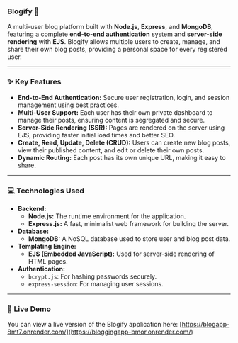 ### Blogify 🚀

A multi-user blog platform built with **Node.js**, **Express**, and **MongoDB**, featuring a complete **end-to-end authentication** system and **server-side rendering** with **EJS**. Blogify allows multiple users to create, manage, and share their own blog posts, providing a personal space for every registered user.

---

### ✨ Key Features

* **End-to-End Authentication:** Secure user registration, login, and session management using best practices.
* **Multi-User Support:** Each user has their own private dashboard to manage their posts, ensuring content is segregated and secure.
* **Server-Side Rendering (SSR):** Pages are rendered on the server using EJS, providing faster initial load times and better SEO.
* **Create, Read, Update, Delete (CRUD):** Users can create new blog posts, view their published content, and edit or delete their own posts.
* **Dynamic Routing:** Each post has its own unique URL, making it easy to share.

---

### 💻 Technologies Used

* **Backend:**
    * **Node.js:** The runtime environment for the application.
    * **Express.js:** A fast, minimalist web framework for building the server.
* **Database:**
    * **MongoDB:** A NoSQL database used to store user and blog post data.
* **Templating Engine:**
    * **EJS (Embedded JavaScript):** Used for server-side rendering of HTML pages.
* **Authentication:**
    * `bcrypt.js`: For hashing passwords securely.
    * `express-session`: For managing user sessions.

---

### 🚀 Live Demo

You can view a live version of the Blogify application here:
[https://blogapp-8mt7.onrender.com/](https://bloggingapp-bmor.onrender.com/)
